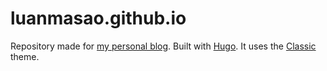 # luanmasao.github.io
Repository made for [my personal blog](https://luanmasao.github.io/). 
Built with [Hugo](https://gohugo.io/). It uses the [Classic](https://github.com/goodroot/hugo-classic) theme.
